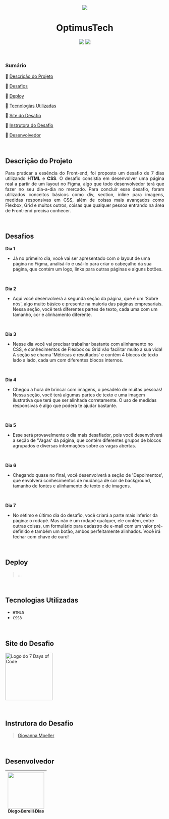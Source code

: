 <p align="center"><img src="https://7daysofcode.io/assets/img/background-7days.1662756777.svg#vitrinedev"><br>

<h1 align="center">OptimusTech</h1>

<p align="center">
  <img src="http://img.shields.io/static/v1?label=VSCode&message=1.73.1&color=blue&style=for-the-badge"/>
  <img src="http://img.shields.io/static/v1?label=STATUS&message=Concluido&color=GREEN&style=for-the-badge"/>
</p>

<br>

### Sumário 

🔹 [Descrição do Projeto](#descrição-do-projeto)

🔹 [Desafios](#desafios)

🔹 [Deploy](#deploy)

🔹 [Tecnologias Utilizadas](#tecnologias-utilizadas)

🔹 [Site do Desafio](#site-do-desafio)

🔹 [Instrutora do Desafio](#instrutora-do-desafio)

🔹 [Desenvolvedor](#desenvolvedor)

<br>

## Descrição do Projeto 

<p align="justify">Para praticar a essência do Front-end, foi proposto um desafio de 7 dias utilizando <strong>HTML</strong> e <strong>CSS</strong>. O desafio 
consistia em desenvolver uma página real a partir de um layout no Figma, algo que todo desenvolvedor terá que fazer no seu dia-a-dia no mercado. Para concluir esse 
desafio, foram utilizados conceitos básicos como div, section, inline para imagens, medidas responsivas em CSS, além de coisas mais avançados como Flexbox, Grid e 
muitos outros, coisas que qualquer pessoa entrando na área de Front-end precisa conhecer.</p>

<br>

## Desafios

<strong>Dia 1</strong>
- Já no primeiro dia, você vai ser apresentado com o layout de uma página no Figma, analisá-lo e usá-lo para criar o cabeçalho da sua página, que contém um logo, links para outras páginas e alguns botões.

<br>

<strong>Dia 2</strong>
- Aqui você desenvolverá a segunda seção da página, que é um 'Sobre nós', algo muito básico e presente na maioria das páginas empresariais. Nessa seção, você terá diferentes partes de texto, cada uma com um tamanho, cor e alinhamento diferente.

<br>

<strong>Dia 3</strong>
- Nesse dia você vai precisar trabalhar bastante com alinhamento no CSS, e conhecimentos de Flexbox ou Grid vão facilitar muito a sua vida! A seção se chama 'Métricas e resultados' e contém 4 blocos de texto lado a lado, cada um com diferentes blocos internos.

<br>

<strong>Dia 4</strong>
- Chegou a hora de brincar com imagens, o pesadelo de muitas pessoas! Nessa seção, você terá algumas partes de texto e uma imagem ilustrativa que terá que ser alinhada corretamente. O uso de medidas responsivas é algo que poderá te ajudar bastante.

<br>

<strong>Dia 5</strong>
- Esse será provavelmente o dia mais desafiador, pois você desenvolverá a seção de 'Vagas' da página, que contém diferentes grupos de blocos agrupados e diversas informações sobre as vagas abertas.

<br>

<strong>Dia 6</strong>
- Chegando quase no final, você desenvolverá a seção de 'Depoimentos', que envolverá conhecimentos de mudança de cor de background, tamanho de fontes e alinhamento de texto e de imagens.

<br>

<strong>Dia 7</strong>
- No sétimo e último dia do desafio, você criará a parte mais inferior da página: o rodapé. Mas não é um rodapé qualquer, ele contém, entre outras coisas, um formulário para cadastro de e-mail com um valor pré-definido e também um botão, ambos perfeitamente alinhados. Você irá fechar com chave de ouro!

<br>

## Deploy

> ...
  
<br>
  
## Tecnologias Utilizadas
  
- `HTML5` 
- `CSS3`
  
<br>

## Site do Desafio
  
[<img src="https://7daysofcode.io/assets/img/background-7days.1662756777.svg" alt="Logo do 7 Days of Code" width=150>](https://7daysofcode.io/matricula/html-css)

<br>

## Instrutora do Desafio
  
> [Giovanna Moeller](https://github.com/giovannamoeller)
  
<br>

## Desenvolvedor

| [<img src="https://avatars.githubusercontent.com/u/118308728?v=4" width=115><br><sub>Diego Borelli Dias</sub>](https://github.com/DiegosXe) |
| :-----------: |
  
<br>
